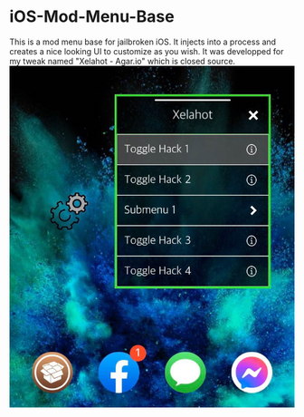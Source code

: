 # iOS-Mod-Menu-Base
This is a mod menu base for jailbroken iOS. It injects into a process and creates a nice looking UI to customize as you wish. It was developped for my tweak named "Xelahot - Agar.io" which is closed source.
![Alt text](githubImg.jpg?raw=true "githubImg")
